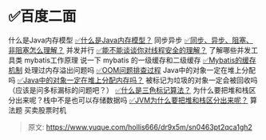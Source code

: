 # ✅百度二面


什么是Java内存模型
[✅什么是Java内存模型？](https://www.yuque.com/hollis666/dr9x5m/hmi3m1?view=doc_embed)
同步异步
[✅同步、异步、阻塞、非阻塞怎么理解？](https://www.yuque.com/hollis666/dr9x5m/bhoto944106qfong?view=doc_embed)
并发并行
[✅能不能谈谈你对线程安全的理解？](https://www.yuque.com/hollis666/dr9x5m/bnddbd?view=doc_embed&inner=Xmfr0)
了解哪些并发工具类
mybatis工作原理
说一下 mybatis 的一级缓存和二级缓存
[✅Mybatis的缓存机制](https://www.yuque.com/hollis666/dr9x5m/mapxqi?view=doc_embed)
处理过内存溢出问题吗
[✅OOM问题排查过程](https://www.yuque.com/hollis666/dr9x5m/vdnaxh?view=doc_embed)
Java中的对象一定在堆上分配吗
[✅Java中的对象一定在堆上分配内存吗？](https://www.yuque.com/hollis666/dr9x5m/bx3qiz80wclfbmpw?view=doc_embed)
被标记为垃圾的对象一定会被回收吗
（应该是问多标漏标的问题吧？）
[✅什么是三色标记算法？](https://www.yuque.com/hollis666/dr9x5m/lva8a9gfhagbrw2g?view=doc_embed)
为什么要把堆和栈区分出来呢？栈中不是也可以存储数据吗
[✅JVM为什么要把堆和栈区分出来呢？](https://www.yuque.com/hollis666/dr9x5m/ab9w29iiz14ehgsi?view=doc_embed)
算法题
买卖股票时机


> 原文: <https://www.yuque.com/hollis666/dr9x5m/sn0463pt2qca1gh2>